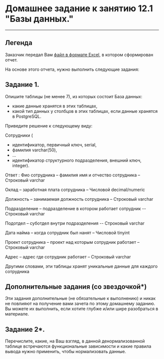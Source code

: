 # Домашнее задание к занятию 12.1 "Базы данных."

---
## Легенда

Заказчик передал Вам [файл в формате Excel](https://github.com/netology-code/sdb-homeworks/blob/main/resources/hw-12-1.xlsx), в котором сформирован отчет. 

На основе этого отчета, нужно выполнить следующие задания: 

## Задание 1.

Опишите таблицы (не менее 7), из которых состоит База данных:

- какие данные хранятся в этих таблицах,
- какой тип данных у столбцов в этих таблицах, если данные хранятся в PostgreSQL.

Приведите решение к следующему виду:

Сотрудники (

- идентификатор, первичный ключ, serial,
- фамилия varchar(50),
- ...
- идентификатор структурного подразделения, внешний ключ, integer).


Ответ : 
Фио сотрудника – фамилия имя и отчество сотрудника – Строковый varchar

Оклад – заработная плата сотрудника – Числовой decimal/numeric

Должность – занимаемая должность сотрудника – Строковый varchar

Подразделение – подразделение в котором работает сотрудник -- Строковый varchar

Подотдел – суботдел внутри подразделения -- Строковый varchar

Дата найма – когда сотрудник был нанят – Числовой tinyint

Проект сотрудника – проект над которым сотрудник работает – Строковый varchar

Адрес – адрес где сотрудник работает – Строковый varchar

Другими словами, эти таблицы хранят уникальные данные для каждого сотрудника


## Дополнительные задания (со звездочкой*)
Эти задания дополнительные (не обязательные к выполнению) и никак не повлияют на получение вами зачета по этому домашнему заданию. Вы можете их выполнить, если хотите глубже и/или шире разобраться в материале.


## Задание 2*.

Перечислите, какие, на Ваш взгляд, в данной денормализованной таблице встречаются функциональные зависимости и какие правила вывода нужно применить, чтобы нормализовать данные.
